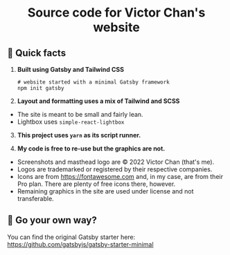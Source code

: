 <h1 align="center">
  Source code for Victor Chan's website
</h1>

## 🚀 Quick facts

1.  **Built using Gatsby and Tailwind CSS**

    ```shell
    # website started with a minimal Gatsby framework
    npm init gatsby
    ```

2.  **Layout and formatting uses a mix of Tailwind and SCSS**
- The site is meant to be small and fairly lean.
- Lightbox uses `simple-react-lightbox`

3.  **This project uses `yarn` as its script runner.**

4.  **My code is free to re-use but the graphics are not.**
- Screenshots and masthead logo are &copy; 2022 Victor Chan (that's me).
- Logos are trademarked or registered by their respective companies.
- Icons are from https://fontawesome.com and, in my case, are from their Pro plan. There are plenty of free icons there, however.
- Remaining graphics in the site are used under license and not transferable.

## 🚀 Go your own way?

You can find the original Gatsby starter here: https://github.com/gatsbyjs/gatsby-starter-minimal
